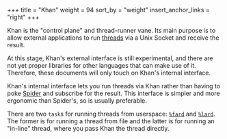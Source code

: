 +++
title = "Khan"
weight = 94
sort_by = "weight"
insert_anchor_links = "right"
+++

Khan is the "control plane" and thread-runner vane. Its main purpose is to allow
external applications to run [threads](/userspace/threads/overview) via a
Unix Socket and receive the result.

At this stage, Khan's external interface is still experimental, and there are
not yet proper libraries for other languages that can make use of it. Therefore,
these documents will only touch on Khan's internal interface.

Khan's internal interface lets you run threads via Khan rather than having to
poke [Spider](/userspace/threads/reference/api) and subscribe for the result.
This interface is simpler and more ergonomic than Spider's, so is usually
preferable.

There are two `task`s for running threads from userspace:
[`%fard`](/system/kernel/khan/reference/tasks#fard) and
[`%lard`](/system/kernel/khan/reference/tasks#lard). The former is for running a thread
from file and the latter is for running an "in-line" thread, where you pass
Khan the thread directly.

